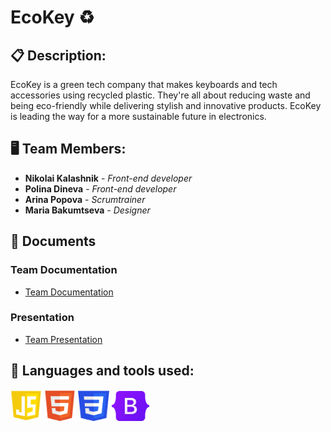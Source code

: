 # EcoKey ♻️ 

## 📋 Description:

EcoKey is a green tech company that makes keyboards and tech accessories using recycled plastic. They're all about reducing waste and being eco-friendly while delivering stylish and innovative products. EcoKey is leading the way for a more sustainable future in electronics.

## 🖥 Team Members:
* **Nikolai Kalashnik** - *Front-end developer* 
* **Polina Dineva** - *Front-end developer* 
* **Arina Popova** - *Scrumtrainer* 
* **Maria Bakumtseva** - *Designer*
  
## 📄 Documents

### Team Documentation
  - [Team Documentation](https://codingburgas-my.sharepoint.com/:w:/g/personal/aapopova22_codingburgas_bg/EXX3fL207QxGtKMiUDS-qqkB7OipmWDVGN0S6f0zZlhudQ?e=fqQbdF)

### Presentation
  - [Team Presentation](https://codingburgas-my.sharepoint.com/:p:/g/personal/aapopova22_codingburgas_bg/EToqGRCOUWxKuSuA_cvIoCABrgtyEAlG6IGe_vy0hzuiRA?e=GdjvBE)


## 🚀 Languages and tools used:
<p> 
    <img src="/images/readme/js.png" width="50px" height="50px"> 
    <img src="/images/readme/html.png" width="50px" height="50px"> 
    <img src="/images/readme/css.png" width="50px" height="50px"> 
    <img src="/images/readme/Bootstrap.png" width="60px" height="48px">
</p>
